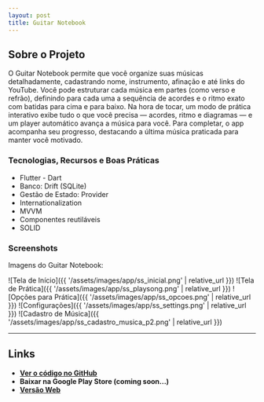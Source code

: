 ```yaml
---
layout: post
title: Guitar Notebook
---
```


## Sobre o Projeto

O Guitar Notebook permite que você organize suas músicas detalhadamente, cadastrando nome, instrumento, afinação e até links do YouTube. Você pode estruturar cada música em partes (como verso e refrão), definindo para cada uma a sequência de acordes e o ritmo exato com batidas para cima e para baixo.
Na hora de tocar, um modo de prática interativo exibe tudo o que você precisa — acordes, ritmo e diagramas — e um player automático avança a música para você. Para completar, o app acompanha seu progresso, destacando a última música praticada para manter você motivado.

### Tecnologias, Recursos e Boas Práticas
* Flutter - Dart
* Banco: Drift (SQLite)
* Gestão de Estado: Provider
* Internationalization
* MVVM
* Componentes reutiláveis
* SOLID

### Screenshots

Imagens do Guitar Notebook:

![Tela de Início]({{ '/assets/images/app/ss_inicial.png' | relative_url }})
![Tela de Prática]({{ '/assets/images/app/ss_playsong.png' | relative_url }})
![Opções para Prática]({{ '/assets/images/app/ss_opcoes.png' | relative_url }})
![Configurações]({{ '/assets/images/app/ss_settings.png' | relative_url }})
![Cadastro de Música]({{ '/assets/images/app/ss_cadastro_musica_p2.png' | relative_url }})

---

## Links

* **[Ver o código no GitHub](https://github.com/vinicalgaro/Guitar-Notebook)**
* **Baixar na Google Play Store (coming soon...)**
* **[Versão Web](https://vinicalgaro.github.io/Guitar-Notebook/)**

